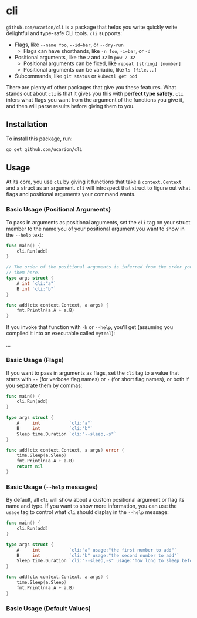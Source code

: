 # cli

`github.com/ucarion/cli` is a package that helps you write quickly write
delightful and type-safe CLI tools. `cli` supports:

* Flags, like `--name foo`, `--id=bar`, or `--dry-run`
    * Flags can have shorthands, like `-n foo`, `-i=bar`, or `-d`
* Positional arguments, like the `2` and `32` in `pow 2 32`
    * Positional arguments can be fixed, like `repeat [string] [number]`
    * Positional arguments can be variadic, like `ls [file...]`
* Subcommands, like `git status` or `kubectl get pod`

There are plenty of other packages that give you these features. What stands out
about `cli` is that it gives you this with **perfect type safety**. `cli` infers
what flags you want from the argument of the functions you give it, and then
will parse results before giving them to you.

## Installation

To install this package, run:

```bash
go get github.com/ucarion/cli
```

## Usage

At its core, you use `cli` by giving it functions that take a `context.Context`
and a struct as an argument. `cli` will introspect that struct to figure out
what flags and positional arguments your command wants.

### Basic Usage (Positional Arguments)

To pass in arguments as positional arguments, set the `cli` tag on your struct
member to the name you of your positional argument you want to show in the
`--help` text:

```go
func main() {
    cli.Run(add)
}

// The order of the positional arguments is inferred from the order you name
// them here.
type args struct {
    A int `cli:"a"`
    B int `cli:"b"`
}

func add(ctx context.Context, a args) {
    fmt.Println(a.A + a.B)
}
```

If you invoke that function with `-h` or `--help`, you'll get (assuming you
compiled it into an executable called `mytool`):

...

### Basic Usage (Flags)

If you want to pass in arguments as flags, set the `cli` tag to a value that
starts with `--` (for verbose flag names) or `-` (for short flag names), or both
if you separate them by commas:

```go
func main() {
    cli.Run(add)
}

type args struct {
    A     int           `cli:"a"`
    B     int           `cli:"b"`
    Sleep time.Duration `cli:"--sleep,-s"`
}

func add(ctx context.Context, a args) error {
    time.Sleep(a.Sleep)
    fmt.Println(a.A + a.B)
    return nil
}
```

### Basic Usage (`--help` messages)

By default, all `cli` will show about a custom positional argument or flag its
name and type. If you want to show more information, you can use the `usage` tag
to control what `cli` should display in the `--help` message:

```go
func main() {
    cli.Run(add)
}

type args struct {
    A     int           `cli:"a" usage:"the first number to add"`
    B     int           `cli:"b" usage:"the second number to add"`
    Sleep time.Duration `cli:"--sleep,-s" usage:"how long to sleep before adding"`
}

func add(ctx context.Context, a args) {
    time.Sleep(a.Sleep)
    fmt.Println(a.A + a.B)
}
```

### Basic Usage (Default Values)

